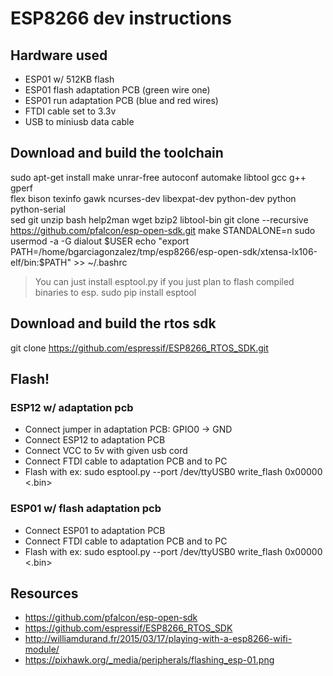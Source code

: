 # ESP8266 dev instructions
## Hardware used
 * ESP01 w/ 512KB flash
 * ESP01 flash adaptation PCB (green wire one)
 * ESP01 run adaptation PCB (blue and red wires)
 * FTDI cable set to 3.3v
 * USB to miniusb data cable

## Download and build the toolchain
sudo apt-get install make unrar-free autoconf automake libtool gcc g++ gperf \
    flex bison texinfo gawk ncurses-dev libexpat-dev python-dev python python-serial \
    sed git unzip bash help2man wget bzip2 libtool-bin
git clone --recursive https://github.com/pfalcon/esp-open-sdk.git
make STANDALONE=n
sudo usermod -a -G dialout $USER
echo "export PATH=/home/bgarciagonzalez/tmp/esp8266/esp-open-sdk/xtensa-lx106-elf/bin:\$PATH" >> ~/.bashrc


> You can just install esptool.py if you just plan to flash compiled binaries to esp. sudo pip install esptool

## Download and build the rtos sdk
git clone https://github.com/espressif/ESP8266_RTOS_SDK.git

## Flash!
### ESP12 w/ adaptation pcb
 * Connect jumper in adaptation PCB: GPIO0 -> GND
 * Connect ESP12 to adaptation PCB
 * Connect VCC to 5v with given usb cord
 * Connect FTDI cable to adaptation PCB and to PC
 * Flash with ex: sudo esptool.py --port /dev/ttyUSB0 write_flash 0x00000 <.bin>

### ESP01 w/ flash adaptation pcb
 * Connect ESP01 to adaptation PCB
 * Connect FTDI cable to adaptation PCB and to PC
 * Flash with ex: sudo esptool.py --port /dev/ttyUSB0 write_flash 0x00000 <.bin> 

## Resources
* https://github.com/pfalcon/esp-open-sdk
* https://github.com/espressif/ESP8266_RTOS_SDK
* http://williamdurand.fr/2015/03/17/playing-with-a-esp8266-wifi-module/
* https://pixhawk.org/_media/peripherals/flashing_esp-01.png
